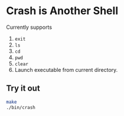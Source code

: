 Crash is Another Shell
======================

Currently supports

1. `exit`
2. `ls`
3. `cd`
4. `pwd`
5. `clear`
6. Launch executable from current directory.

## Try it out

```bash
make
./bin/crash
```
